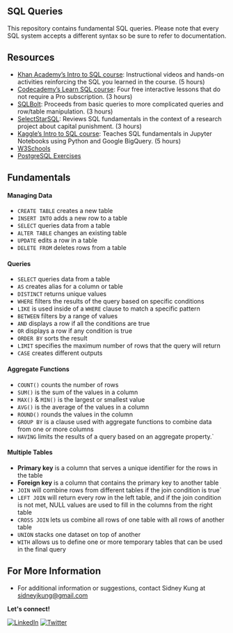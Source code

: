 ## SQL Queries

This repository contains fundamental SQL queries. Please note that every SQL system accepts a different syntax so be sure to refer to documentation.

## Resources
- [Khan Academy’s Intro to SQL course](https://www.khanacademy.org/computing/computer-programming/sql): Instructional videos and hands-on activities reinforcing the SQL you learned in the course. (5 hours)
- [Codecademy’s Learn SQL course](https://www.codecademy.com/learn/learn-sql): Four free interactive lessons that do not require a Pro subscription. (3 hours)
- [SQLBolt](https://sqlbolt.com/): Proceeds from basic queries to more complicated queries and row/table manipulation. (3 hours)
- [SelectStarSQL](https://selectstarsql.com/): Reviews SQL fundamentals in the context of a research project about capital punishment. (3 hours)
- [Kaggle’s Intro to SQL course](https://www.kaggle.com/learn/intro-to-sql): Teaches SQL fundamentals in Jupyter Notebooks using Python and Google BigQuery. (5 hours)
- [W3Schools](https://www.w3schools.com/sql/default.asp)
- [PostgreSQL Exercises](https://pgexercises.com/)

## Fundamentals

#### Managing Data
- `CREATE TABLE` creates a new table
- `INSERT INTO` adds a new row to a table
- `SELECT` queries data from a table
- `ALTER TABLE` changes an existing table
- `UPDATE` edits a row in a table
- `DELETE FROM` deletes rows from a table

#### Queries
- `SELECT` queries data from a table
- `AS` creates alias for a column or table
- `DISTINCT` returns unique values
- `WHERE` filters the results of the query based on specific conditions
- `LIKE` is used inside of a `WHERE` clause to match a specific pattern
- `BETWEEN` filters by a range of values
- `AND` displays a row if all the conditions are true
- `OR` displays a row if any condition is true
- `ORDER BY` sorts the result
- `LIMIT` specifies the maximum number of rows that the query will return
- `CASE` creates different outputs

#### Aggregate Functions
- `COUNT()` counts the number of rows
- `SUM()` is the sum of the values in a column
- `MAX()` & `MIN()` is the largest or smallest value
- `AVG()` is the average of the values in a column
- `ROUND()` rounds the values in the column
- `GROUP BY` is a clause used with aggregate functions to combine data from one or more columns
- `HAVING` limits the results of a query based on an aggregate property.`

#### Multiple Tables
- **Primary key** is a column that serves a unique identifier for the rows in the table
- **Foreign key** is a column that contains the primary key to another table
- `JOIN` will combine rows from different tables if the join condition is true`
- `LEFT JOIN` will return every row in the left table, and if the join condition is not met, NULL values are used to fill in the columns from the right table
- `CROSS JOIN` lets us combine all rows of one table with all rows of another table
- `UNION` stacks one dataset on top of another
- `WITH` allows us to define one or more temporary tables that can be used in the final query

## For More Information

- For additional information or suggestions, contact Sidney Kung at [sidneyjkung@gmail.com](mailto:sidneyjkung@gmail.com)

**Let's connect!**

<a href="https://www.linkedin.com/in/sidneykung/" target="_blank"><img alt="LinkedIn" src="https://img.shields.io/badge/linkedin-%230077B5.svg?&style=for-the-badge&logo=linkedin&logoColor=white" /></a> <a href="https://twitter.com/sidney_k98" target="_blank"><img alt="Twitter" src="https://img.shields.io/badge/twitter-%231DA1F2.svg?&style=for-the-badge&logo=twitter&logoColor=white" /></a>
